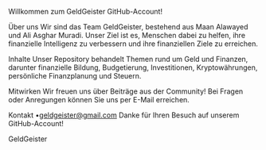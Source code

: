 Willkommen zum GeldGeister GitHub-Account!

Über uns
Wir sind das Team GeldGeister, bestehend aus Maan Alawayed und Ali Asghar Muradi. Unser Ziel ist es, Menschen dabei zu helfen, ihre finanzielle Intelligenz zu verbessern und ihre finanziellen Ziele zu erreichen.

Inhalte
Unser Repository behandelt Themen rund um Geld und Finanzen, darunter finanzielle Bildung, Budgetierung, Investitionen, Kryptowährungen, persönliche Finanzplanung und Steuern.

Mitwirken
Wir freuen uns über Beiträge aus der Community! Bei Fragen oder Anregungen können Sie uns per E-Mail erreichen.

Kontakt
•geldgeister@gmail.com
Danke für Ihren Besuch auf unserem GitHub-Account!

GeldGeister
